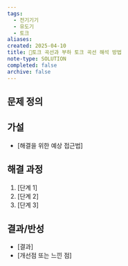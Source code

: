 ```yaml
---
tags:
  - 전기기기
  - 유도기
  - 토크
aliases: 
created: 2025-04-10
title: 🔬토크 곡선과 부하 토크 곡선 해석 방법
note-type: SOLUTION
completed: false
archive: false
---
```



## 문제 정의



## 가설
- [해결을 위한 예상 접근법]

## 해결 과정
1. [단계 1]
2. [단계 2]
3. [단계 3]

## 결과/반성
- [결과]
- [개선점 또는 느낀 점]